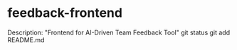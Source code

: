 # feedback-frontend
Description: "Frontend for AI-Driven Team Feedback Tool"
git status
git add README.md

